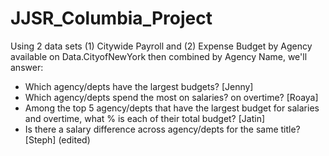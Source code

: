 # JJSR_Columbia_Project

Using 2 data sets (1) Citywide Payroll and (2) Expense Budget by Agency available on Data.CityofNewYork then combined by Agency Name, we'll answer:
-	Which agency/depts have the largest budgets? [Jenny]
-	Which agency/depts spend the most on salaries? on overtime? [Roaya]
-	Among the top 5 agency/depts that have the largest budget for salaries and overtime, what % is each of their total budget? [Jatin]
-	Is there a salary difference across agency/depts for the same title? [Steph] (edited) 
